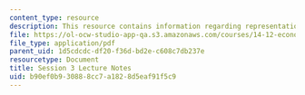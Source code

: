 ```yaml
---
content_type: resource
description: This resource contains information regarding representation of games.
file: https://ol-ocw-studio-app-qa.s3.amazonaws.com/courses/14-12-economic-applications-of-game-theory-fall-2012/b90ef0b930888cc7a1828d5eaf91f5c9_MIT14_12F12_chapter3.pdf
file_type: application/pdf
parent_uid: 1d5cdcdc-df20-f36d-bd2e-c608c7db237e
resourcetype: Document
title: Session 3 Lecture Notes
uid: b90ef0b9-3088-8cc7-a182-8d5eaf91f5c9
---
```

